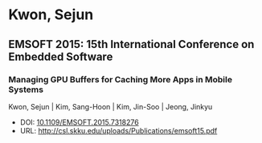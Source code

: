 # Kwon, Sejun

## EMSOFT 2015: 15th International Conference on Embedded Software

### Managing GPU Buffers for Caching More Apps in Mobile Systems
Kwon, Sejun | Kim, Sang-Hoon | Kim, Jin-Soo | Jeong, Jinkyu
* DOI: [10.1109/EMSOFT.2015.7318276](https://doi.org/10.1109/EMSOFT.2015.7318276)
* URL: <http://csl.skku.edu/uploads/Publications/emsoft15.pdf>

